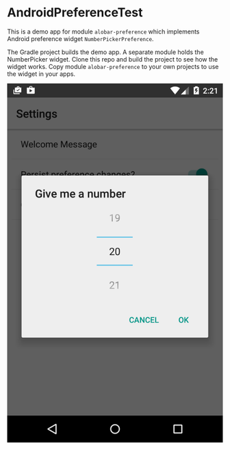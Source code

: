 # AndroidPreferenceTest

This is a demo app for module `alobar-preference` which implements Android preference widget `NumberPickerPreference`.

The Gradle project builds the demo app. A separate module holds the NumberPicker widget. Clone this repo and build the project to see how the widget works. Copy module `alobar-preference` to your own projects to use the widget in your apps.

![NumberPickerPreference dialog](assets/dialog.png)
